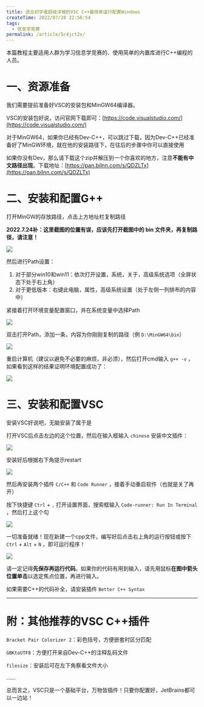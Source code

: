 ```yaml
---
title: 适合初学者超级详细的VSC C++最简单运行配置Windows
createTime: 2022/07/28 22:56:54
tags:
  - 信息学竞赛
permalink: /article/5c4jct2x/
---
```


本篇教程主要适用人群为学习信息学竞赛的、使用简单的内置库进行C++编程的人员。

# 一、资源准备

我们需要提前准备好VSC的安装包和MinGW64编译器。

VSC的安装包好说，访问官网下载即可：[https://code.visualstudio.com/](https://code.visualstudio.com/)

对于MinGW64，如果你已经有Dev-C++，可以跳过下载，因为Dev-C++已经准备好了MinGW环境，就在他的安装路径下，在往后的步骤中你可以直接使用

如果你没有Dev，那么请下载这个zip并解压到一个你喜欢的地方，注意**不能有中文路径出现**。下载地址：[https://pan.bilnn.com/s/QDZLTx](https://pan.bilnn.com/s/QDZLTx)

# 二、安装和配置G++

打开MinGW的存放路径，点击上方地址栏复制路径

**2022.7.24补：这里截图的位置有误，应该先打开截图中的 bin 文件夹，再复制路径，请注意！**

![](/images/2cbda3baa984042ea9c42ef499b774b0.png)

然后进行Path设置：

1. 对于部分win10和win11：依次打开设置，系统，关于，高级系统选项（全屏状态下处于右上角）
2. 对于更低版本：右键此电脑，属性，高级系统设置（处于左侧一列排布的内容中）

紧接着打开环境变量配置窗口，并在系统变量中选择Path

![](/images/36ff80a2fd911d6bfcc08642fa1ca140.png)

双击打开Path，添加一条，内容为你刚刚复制的路径（例 `D:\MinGW64\bin`）

![](/images/32836f349ae57efa6c4b5988bf3eeb87.png)

重启计算机（建议以避免不必要的麻烦，非必须），然后打开cmd输入 `g++ -v` ，如果看到这样的结果证明环境配置成功了：

![](/images/6eeb43b09864fb42ba54e184c29e480e.png)

# 三、安装和配置VSC

安装VSC好说吧，无脑安装了属于是

打开VSC后点击左边的这个位置，然后在输入框输入 `chinese` 安装中文插件：

![](/images/dcf5b38b7223b88e109727a9919ec3ff.png)

安装好后根据右下角提示restart

![](/images/c39f7b2c678a4c5d6bc1c04f3013065d.png)

然后再安装两个插件 `C/C++` 和 `Code Runner` ，接着手动重启软件（也就是关了再开）

按下快捷键 `Ctrl` + `,` 打开设置界面，搜索框输入 `Code-runner: Run In Terminal` ，然后打上这个勾

![](/images/cae1752be7998ee8bd35609c7b2b85af.png)

一切准备就绪！现在新建一个cpp文件，编写好后点击右上角的运行按钮或按下 `Ctrl` + `Alt` + `N` ，即可运行程序！

![](/images/89ad1a696e470b5913673aa6b189e09e.png)

请一定记得**先保存再运行代码**。如果你的代码有用到输入，请先用鼠标**在图中箭头位置单击**以选定焦点位置，再进行输入。

如果需要C++的代码补全，请安装插件 `Better C++ Syntax`

---

# 附：其他推荐的VSC C++插件

`Bracket Pair Colorizer 2`：彩色括号，方便嵌套时区分匹配

`GBKtoUTF8`：方便打开来自Dev-C++的注释乱码文件

`filesize`：安装后可在左下角察看文件大小

……

总而言之，VSC只是一个基础平台，万物皆插件！只要你配置好，JetBrains都可以一边站！

